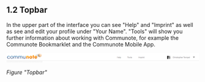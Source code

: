 ---
---
## 1.2 Topbar

In the upper part of the interface you can see "Help" and "Imprint" as well as see and edit your profile under "Your Name". "Tools" will show you further information about working with Communote, for example the Communote Bookmarklet and the Communote Mobile App.

![](/images/docu/topbar.png)

_Figure "Topbar"_
